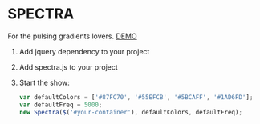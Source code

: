 SPECTRA
=============
For the pulsing gradients lovers. [DEMO](http://kzmeyao.github.io/spectra/)

1. Add jquery dependency to your project
2. Add spectra.js to your project
3. Start the show:

   ```javascript
   var defaultColors = ['#87FC70', '#55EFCB', '#5BCAFF', '#1AD6FD'];           
   var defaultFreq = 5000;
   new Spectra($('#your-container'), defaultColors, defaultFreq);
   ```
